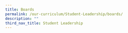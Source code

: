 ```yaml
---
title: Boards
permalink: /our-curriculum/Student-Leadership/boards/
description: ""
third_nav_title: Student Leadership
---
```


